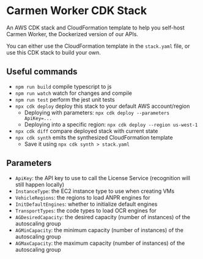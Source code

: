 # Carmen Worker CDK Stack

An AWS CDK stack and CloudFormation template to help you self-host Carmen Worker, the Dockerized version of our APIs.

You can either use the CloudFormation template in the `stack.yaml` file, or
use this CDK stack to build your own.

## Useful commands

* `npm run build`   compile typescript to js
* `npm run watch`   watch for changes and compile
* `npm run test`    perform the jest unit tests
* `npx cdk deploy`  deploy this stack to your default AWS account/region
  * Deploying with parameters: `npx cdk deploy --parameters ApiKey=...`
  * Deploying into a specific region: `npx cdk deploy --region us-west-1`
* `npx cdk diff`    compare deployed stack with current state
* `npx cdk synth`   emits the synthesized CloudFormation template
  * Save it using `npx cdk synth > stack.yaml`

## Parameters

- `ApiKey`: the API key to use to call the License Service (recognition will
  still happen locally)
- `InstanceType`: the EC2 instance type to use when creating VMs
- `VehicleRegions`: the regions to load ANPR engines for
- `InitDefaultEngines`: whether to initialize default engines
- `TransportTypes`: the code types to load OCR engines for
- `AGDesiredCapacity`: the desired capacity (number of instances) of the
  autoscaling group
- `AGMinCapacity`: the minimum capacity (number of instances) of the autoscaling
  group
- `AGMaxCapacity`: the maximum capacity (number of instances) of the autoscaling
  group

